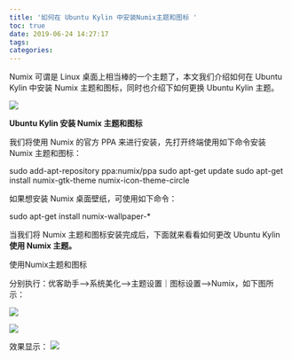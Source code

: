 ```yaml
---
title: '如何在 Ubuntu Kylin 中安装Numix主题和图标 '
toc: true
date: 2019-06-24 14:27:17
tags:
categories:
---
```


Numix 可谓是 Linux 桌面上相当棒的一个主题了，本文我们介绍如何在 Ubuntu Kylin 中安装 Numix 主题和图标，同时也介绍下如何更换 Ubuntu Kylin 主题。

![](http://www.ubuntukylin.com/upload/201512/1450063953693392.jpg)

**Ubuntu Kylin 安装 Numix 主题和图标**

我们将使用 Numix 的官方 PPA 来进行安装，先打开终端使用如下命令安装 Numix 主题和图标：

sudo add-apt-repository ppa:numix/ppa
sudo apt-get update
sudo apt-get install numix-gtk-theme numix-icon-theme-circle

如果想安装 Numix 桌面壁纸，可使用如下命令：

sudo apt-get install numix-wallpaper-*

当我们将 Numix 主题和图标安装完成后，下面就来看看如何更改 Ubuntu Kylin **使用 Numix 主题。**

使用Numix主题和图标

分别执行：优客助手-->系统美化-->主题设置｜图标设置-->Numix，如下图所示：

![](http://www.ubuntukylin.com/upload/201512/1450063998995065.jpg)

![](http://www.ubuntukylin.com/upload/201512/1450073559147928.jpg)

效果显示：
![](http://www.ubuntukylin.com/upload/201512/1450064096993447.jpg)


